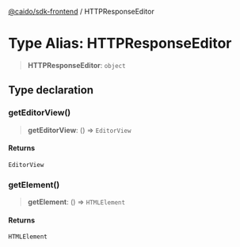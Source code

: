 [@caido/sdk-frontend](../index.md) / HTTPResponseEditor

# Type Alias: HTTPResponseEditor

> **HTTPResponseEditor**: `object`

## Type declaration

### getEditorView()

> **getEditorView**: () => `EditorView`

#### Returns

`EditorView`

### getElement()

> **getElement**: () => `HTMLElement`

#### Returns

`HTMLElement`
